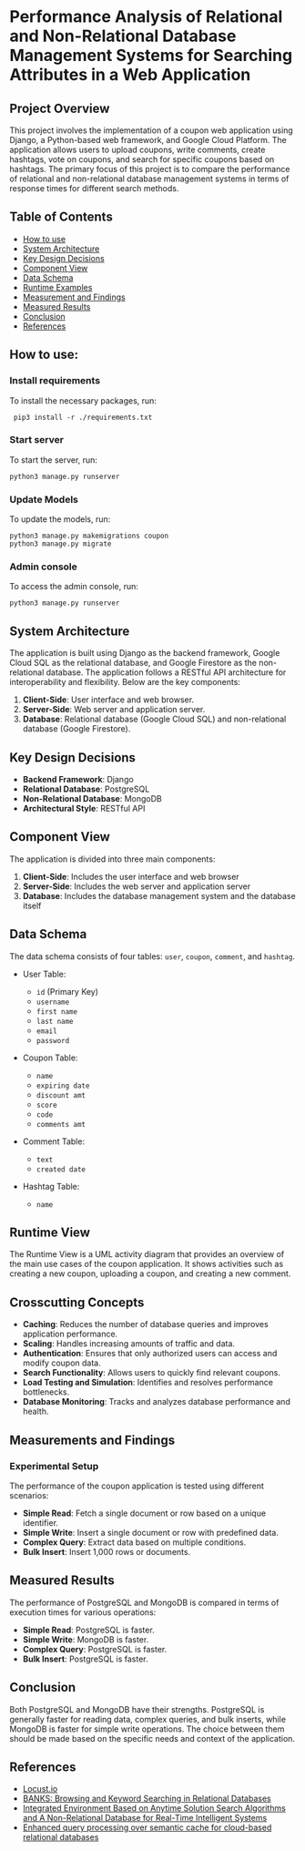 # Performance Analysis of Relational and Non-Relational Database Management Systems for Searching Attributes in a Web Application

## Project Overview

This project involves the implementation of a coupon web application using Django, a Python-based web framework, and Google Cloud Platform. The application allows users to upload coupons, write comments, create hashtags, vote on coupons, and search for specific coupons based on hashtags. The primary focus of this project is to compare the performance of relational and non-relational database management systems in terms of response times for different search methods.

## Table of Contents

- [How to use](#how-to-use)
- [System Architecture](#system-architecture)
- [Key Design Decisions](#key-design-decisions)
- [Component View](#component-view)
- [Data Schema](#data-schema)
- [Runtime Examples](#runtime-examples)
- [Measurement and Findings](#measurement-and-findings)
- [Measured Results](#measured-results)
- [Conclusion](#conclusion)
- [References](#references)
## How to use:

### Install requirements

To install the necessary packages, run:
```
 pip3 install -r ./requirements.txt
```

### Start server
To start the server, run:
```
python3 manage.py runserver
```

### Update Models
To update the models, run:
```
python3 manage.py makemigrations coupon
python3 manage.py migrate
```

### Admin console
To access the admin console, run:
```
python3 manage.py runserver
```

## System Architecture

The application is built using Django as the backend framework, Google Cloud SQL as the relational database, and Google Firestore as the non-relational database. The application follows a RESTful API architecture for interoperability and flexibility. Below are the key components:
1. **Client-Side**: User interface and web browser.
2. **Server-Side**: Web server and application server.
3. **Database**: Relational database (Google Cloud SQL) and non-relational database (Google Firestore).

## Key Design Decisions
- **Backend Framework**: Django
- **Relational Database**: PostgreSQL
- **Non-Relational Database**: MongoDB
- **Architectural Style**: RESTful API

## Component View
The application is divided into three main components:
1. **Client-Side**: Includes the user interface and web browser
2. **Server-Side**: Includes the web server and application server
3. **Database**: Includes the database management system and the database itself

## Data Schema
The data schema consists of four tables: `user`, `coupon`, `comment`, and `hashtag`.

- User Table:
   - `id` (Primary Key)
   - `username`
   - `first name`
   - `last name`
   - `email`
   - `password`
     
- Coupon Table:
   - `name` 
   - `expiring date`
   - `discount amt`
   - `score`
   - `code`
   - `comments amt`
     
- Comment Table:
   - `text` 
   - `created date`
     
- Hashtag Table:
   - `name`

## Runtime View
The Runtime View is a UML activity diagram that provides an overview of the main use cases of the coupon application. It shows activities such as creating a new coupon, uploading a coupon, and creating a new comment.

## Crosscutting Concepts

- **Caching**: Reduces the number of database queries and improves application performance.
- **Scaling**: Handles increasing amounts of traffic and data.
- **Authentication**: Ensures that only authorized users can access and modify coupon data.
- **Search Functionality**: Allows users to quickly find relevant coupons.
- **Load Testing and Simulation**: Identifies and resolves performance bottlenecks.
- **Database Monitoring**: Tracks and analyzes database performance and health.

## Measurements and Findings
### Experimental Setup
The performance of the coupon application is tested using different scenarios:

- **Simple Read**: Fetch a single document or row based on a unique identifier.
- **Simple Write**: Insert a single document or row with predefined data.
- **Complex Query**: Extract data based on multiple conditions.
- **Bulk Insert**: Insert 1,000 rows or documents.

## Measured Results
The performance of PostgreSQL and MongoDB is compared in terms of execution times for various operations:
- **Simple Read**: PostgreSQL is faster.
- **Simple Write**: MongoDB is faster.
- **Complex Query**: PostgreSQL is faster.
- **Bulk Insert**: PostgreSQL is faster.

## Conclusion
Both PostgreSQL and MongoDB have their strengths. PostgreSQL is generally faster for reading data, complex queries, and bulk inserts, while MongoDB is faster for simple write operations. The choice between them should be made based on the specific needs and context of the application.

## References
- [Locust.io](https://locust.io/)
- [BANKS: Browsing and Keyword Searching in Relational Databases](https://www.sciencedirect.com/science/article/abs/pii/B9781558608696501141)
- [Integrated Environment Based on Anytime Solution Search Algorithms and A Non-Relational Database for Real-Time Intelligent Systems](https://ceur-ws.org/Vol-2648/paper26.pdf)
- [Enhanced query processing over semantic cache for cloud-based relational databases](https://link.springer.com/article/10.1007/s12652-020-01943-x)
